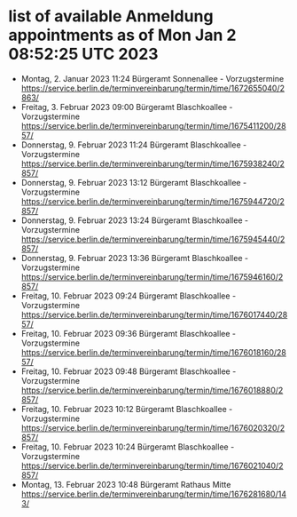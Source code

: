 # list of available Anmeldung appointments as of Mon Jan  2 08:52:25 UTC 2023
- Montag, 2. Januar 2023 11:24 Bürgeramt Sonnenallee - Vorzugstermine https://service.berlin.de/terminvereinbarung/termin/time/1672655040/2863/
- Freitag, 3. Februar 2023 09:00 Bürgeramt Blaschkoallee - Vorzugstermine https://service.berlin.de/terminvereinbarung/termin/time/1675411200/2857/
- Donnerstag, 9. Februar 2023 11:24 Bürgeramt Blaschkoallee - Vorzugstermine https://service.berlin.de/terminvereinbarung/termin/time/1675938240/2857/
- Donnerstag, 9. Februar 2023 13:12 Bürgeramt Blaschkoallee - Vorzugstermine https://service.berlin.de/terminvereinbarung/termin/time/1675944720/2857/
- Donnerstag, 9. Februar 2023 13:24 Bürgeramt Blaschkoallee - Vorzugstermine https://service.berlin.de/terminvereinbarung/termin/time/1675945440/2857/
- Donnerstag, 9. Februar 2023 13:36 Bürgeramt Blaschkoallee - Vorzugstermine https://service.berlin.de/terminvereinbarung/termin/time/1675946160/2857/
- Freitag, 10. Februar 2023 09:24 Bürgeramt Blaschkoallee - Vorzugstermine https://service.berlin.de/terminvereinbarung/termin/time/1676017440/2857/
- Freitag, 10. Februar 2023 09:36 Bürgeramt Blaschkoallee - Vorzugstermine https://service.berlin.de/terminvereinbarung/termin/time/1676018160/2857/
- Freitag, 10. Februar 2023 09:48 Bürgeramt Blaschkoallee - Vorzugstermine https://service.berlin.de/terminvereinbarung/termin/time/1676018880/2857/
- Freitag, 10. Februar 2023 10:12 Bürgeramt Blaschkoallee - Vorzugstermine https://service.berlin.de/terminvereinbarung/termin/time/1676020320/2857/
- Freitag, 10. Februar 2023 10:24 Bürgeramt Blaschkoallee - Vorzugstermine https://service.berlin.de/terminvereinbarung/termin/time/1676021040/2857/
- Montag, 13. Februar 2023 10:48 Bürgeramt Rathaus Mitte https://service.berlin.de/terminvereinbarung/termin/time/1676281680/143/
